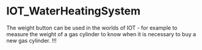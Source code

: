 # IOT_WaterHeatingSystem

The weight button can be used in the worlds of IOT - for example to measure the weight of a gas cylinder to know when it is necessary to buy a new gas cylinder.
!!!